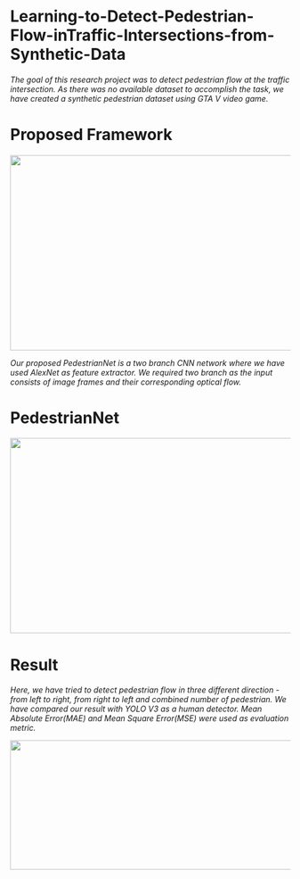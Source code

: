 # Learning-to-Detect-Pedestrian-Flow-inTraffic-Intersections-from-Synthetic-Data

<h6>
 The goal of this research project was to detect pedestrian flow at the traffic intersection. As there was no available dataset to accomplish the task, we have created a synthetic pedestrian dataset using GTA V video game.
  
<h1> Proposed Framework  
 <h6> 
  <img src="https://github.com/abhijit-buet/Images/blob/main/Summary.PNG" width="512" height = "350">
   
   
   Our proposed PedestrianNet is a two branch CNN network where we have used AlexNet as feature extractor.
   We required two branch as the input consists of image frames and their corresponding optical flow.
   
   <h1> PedestrianNet  
  <h6>
     <img src="https://github.com/abhijit-buet/Images/blob/main/AlexNet.PNG" width="512" height = "350">
    
 <h1> Result
  <h6>
    
   Here, we have tried to detect pedestrian flow in three different direction - from left to right, from right to left and combined number of pedestrian. We have compared our result with YOLO V3 as a human detector. Mean Absolute Error(MAE) and Mean Square Error(MSE) were used as evaluation metric.
   
   <img src="https://github.com/abhijit-buet/Images/blob/main/Capture.PNG" width="512" height = "232">
